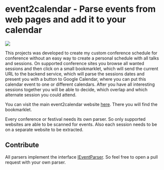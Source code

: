 # event2calendar - Parse events from web pages and add it to your calendar

![](https://github.com/adulescentulus/event2calendar/workflows/Deploy%20to%20AWS%20Lambda/badge.svg)

This projects was developed to create my custom conference schedule for conference without an easy way to create a 
personal schedule with all talks and sessions. On supported conference sites you browse all wanted sessions and then 
click on a small bookmarklet, which will send the current URL to the backend service, which will parse the sessions dates 
and present you with a button to Google Calendar, where you can put this calendar event to one or different calendars. 
After you have all interesting sessions together you will be able to decide, which overlap and which alternate session you 
could attend.

You can visit the main event2calendar website [here](http://e2c.networkchallenge.de). There you will find the bookmarklet.

Every conference or festival needs its own parser. So only supported websites are able to be scanned for events. 
Also each session needs to be on a separate website to be extracted.

## Contribute

All parsers implement the interface [IEventParser](lambda-modules/lambda.backend/src/main/java/de/networkchallenge/e2c/lambda/backend/parser/api/IEventParser.java). 
So feel free to open a pull request with your own parser.